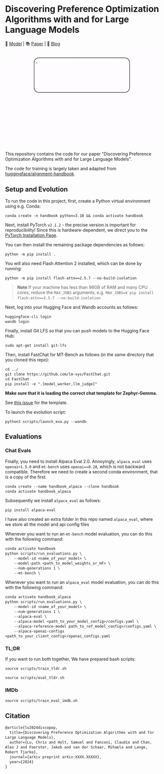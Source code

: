 # Discovering Preference Optimization Algorithms with and for Large Language Models

🤗 [Model](https://huggingface.co/SakanaAI/DiscoPOP-zephyr-7b-gemma) | 📚 [Paper](https://arxiv.org/abs/2406.08414) | 📝 [Blog](https://sakana.ai/)


<div align="center">
<img src="./assets/method.gif" alt="Method" title="method">
</div>

This repository contains the code for our paper "Discovering Preference Optimization Algorithms with and for Large Language Models".

The code for training is largely taken and adapted from [huggingface/alignment-handbook](https://github.com/huggingface/alignment-handbook/tree/main).

## Setup and Evolution

To run the code in this project, first, create a Python virtual environment using e.g. Conda:

```shell
conda create -n handbook python=3.10 && conda activate handbook
```

Next, install PyTorch `v2.1.2` - the precise version is important for reproducibility! Since this is hardware-dependent, we
direct you to the [PyTorch Installation Page](https://pytorch.org/get-started/locally/).

You can then install the remaining package dependencies as follows:

```shell
python -m pip install .
```

You will also need Flash Attention 2 installed, which can be done by running:

```shell
python -m pip install flash-attn==2.5.7 --no-build-isolation
```

> **Note**
> If your machine has less than 96GB of RAM and many CPU cores, reduce the `MAX_JOBS` arguments, e.g. `MAX_JOBS=4 pip install flash-attn==2.5.7 --no-build-isolation`

Next, log into your Hugging Face and Wandb accounts as follows:

```shell
huggingface-cli login
wandb login
```

Finally, install Git LFS so that you can push models to the Hugging Face Hub:

```shell
sudo apt-get install git-lfs
```

Then, install FastChat for MT-Bench as follows (in the same directory that you cloned this repo):

```shell
cd ../
git clone https://github.com/lm-sys/FastChat.git
cd FastChat
pip install -e ".[model_worker,llm_judge]"
```

**Make sure that it is loading the correct chat template for Zephyr-Gemma.**

See [this issue](https://github.com/huggingface/alignment-handbook/issues/148) for the template.

To launch the evolution script:

```shell
python3 scripts/launch_evo.py --wandb
```
## Evaluations

### Chat Evals

Finally, you need to install Alpaca Eval 2.0.
Annoyingly, `alpaca_eval` uses `openai>1.5.0` and `mt-bench` uses `openai==0.28`, which is not backward compatible. Therefore we need to create a second conda environment, that is a copy of the first. 
```shell
conda create --name handbook_alpaca --clone handbook
conda activate handbook_alpaca
```

Subsequently we install `alpaca_eval` as follows:

```shell
pip install alpaca-eval
```
I have also created an extra folder in this repo named `alpaca_eval`, where we store all the model and api config files

Whenever you want to run an `mt-bench` model evaluation, you can do this with the following command:
```shell
conda activate handbook
python scripts/run_evaluations.py \
    --model-id <name_of_your_model> \
    --model-path <path_to_model_weights_or_HF> \
    --num-generations 1 \
    --mt-bench \
```

Whenever you want to run an `alpaca_eval` model evaluation, you can do this with the following command:
```shell
conda activate handbook_alpaca
python scripts/run_evaluations.py \
    --model-id <name_of_your_model> \
    --num-generations 1 \
    --alpaca-eval \
    --alpaca-model <path_to_your_model_config>/configs.yaml \
    --alpaca-reference-model path_to_ref_model_config>/configs.yaml \
    --alpaca-openai-configs <path_to_your_client_config>/openai_configs.yaml
```

### TL;DR
If you want to run both together, We have prepared bash scripts:
```shell
source scripts/train_tldr.sh 
```

```shell
source scripts/eval_tldr.sh 
```

### IMDb
```shell
source scripts/train_eval_imdb.sh 
```

## Citation

```
@article{lu2024discopop,
  title={Discovering Preference Optimization Algorithms with and for Large Language Models},
  author={Lu, Chris and Holt, Samuel and Fanconi, Claudio and Chan, Alex J and Foerster, Jakob and van der Schaar, Mihaela and Lange, Robert Tjarko},
  journal={arXiv preprint arXiv:XXXX.XXXXX},
  year={2024}
}
```
